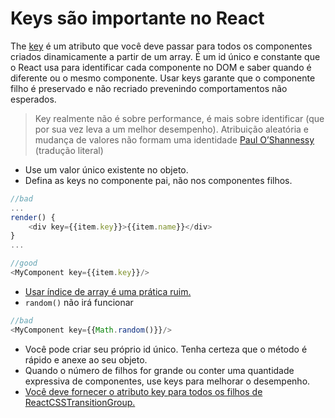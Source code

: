 # Keys são importante no React

The [key](https://facebook.github.io/react/docs/multiple-components.html#dynamic-children) é um atributo que você deve passar para todos os componentes criados dinamicamente a partir de um array. É um id único e constante que o React usa para identificar cada componente no DOM e saber quando é diferente ou o mesmo componente. Usar keys garante que o componente filho é preservado e não recriado prevenindo comportamentos não esperados.

> Key realmente não é sobre performance, é mais sobre identificar (que por sua vez leva a um melhor desempenho). Atribuição aleatória e mudança de valores não formam uma identidade [Paul O’Shannessy](https://github.com/facebook/react/issues/1342#issuecomment-39230939) (tradução literal)

- Use um valor único existente no objeto.
- Defina as keys no componente pai, não nos componentes filhos.

```javascript
//bad
...
render() {
	<div key={{item.key}}>{{item.name}}</div>
}
...

//good
<MyComponent key={{item.key}}/>
```
- [Usar índice de array é uma prática ruim.](https://medium.com/@robinpokorny/index-as-a-key-is-an-anti-pattern-e0349aece318#.76co046o9)
- `random()` não irá funcionar

```javascript
//bad
<MyComponent key={{Math.random()}}/>
```

- Você pode criar seu próprio id único. Tenha certeza que o método é rápido e anexe ao seu objeto.
- Quando o número de filhos for grande ou conter uma quantidade expressiva de componentes, use keys para melhorar o desempenho.
- [Você deve fornecer o atributo key para todos os filhos de ReactCSSTransitionGroup.](http://docs.reactjs-china.com/react/docs/animation.html)
